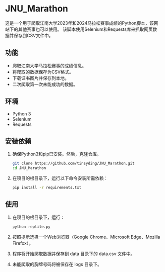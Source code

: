 # JNU_Marathon

这是一个用于爬取江南大学2023年和2024马拉松赛事成绩的Python脚本，该网站下的其他赛事也可以使用。
该脚本使用Selenium和Requests库来抓取网页数据并保存到CSV文件中。

## 功能

- 爬取江南大学马拉松赛事的成绩信息。
- 将爬取的数据保存为CSV格式。
- 下载证书图片并保存到本地。
- 二次爬取第一次未能成功的数据。

## 环境

- Python 3
- Selenium
- Requests

## 安装依赖

1. 确保Python3和pip已安装。然后，克隆仓库。

    ```bash
    git clone https://github.com/tinsyding/JNU_Marathon.git
    cd JNU_Marathon
    ```


2. 在项目的根目录下，运行以下命令安装所需依赖：

    ```bash
    pip install -r requirements.txt
    ```

## 使用

1. 在项目的根目录下，运行：

    ```bash
    python reptile.py
    ```

2. 按照提示选择一个Web浏览器（Google Chrome、Microsoft Edge、Mozilla Firefox）。

3. 程序将开始爬取数据并保存到 data 目录下的 data.csv 文件中。

4. 未能爬取的胸牌号码将被保存在 logs 目录下。